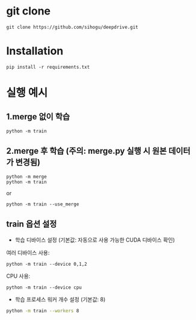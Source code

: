 # git clone
    git clone https://github.com/sihogu/deepdrive.git

# Installation
    pip install -r requirements.txt


# 실행 예시
## 1.merge 없이 학습 
    python -m train

## 2.merge 후 학습 (주의: merge.py 실행 시 원본 데이터가 변경됨)
    python -m merge
    python -m train

or

    python -m train --use_merge

## train 옵션 설정
- 학습 디바이스 설정 (기본값: 자동으로 사용 가능한 CUDA 디바이스 확인)



여러 디바이스 사용:

    python -m train --device 0,1,2

CPU 사용:

    python -m train --device cpu

- 학습 프로세스 워커 개수 설정 (기본값: 8)

```bash
python -m train --workers 8
